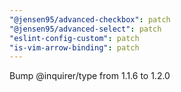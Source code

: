 ```yaml
---
"@jensen95/advanced-checkbox": patch
"@jensen95/advanced-select": patch
"eslint-config-custom": patch
"is-vim-arrow-binding": patch
---
```


Bump @inquirer/type from 1.1.6 to 1.2.0

